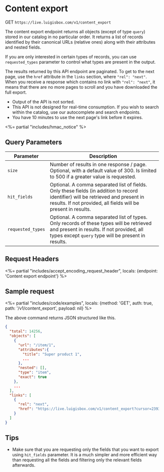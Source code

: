 # Content export

<span class="badge text-bg-success">GET</span> `https://live.luigisbox.com/v1/content_export`

The content export endpoint returns all objects (except of type `query`) stored in our catalog in no particular order. It returns a list of records identified by their canonical URLs (relative ones) along with their attributes and nested fields.

If you are only interested in certain types of records, you can use `requested_types` parameter to control what types are present in the output.

The results returned by this API endpoint are paginated. To get to the next page, use the `href` attribute in the `links` section, where `"rel": "next"`.
When you receive a response which contains no link with `"rel": "next"`, it means that there are no more pages to scroll and you have downloaded the full export.

- Output of the API is not sorted.
- This API is not designed for real-time consumption. If you wish to search within the catalog, use our autocomplete and search endpoints.
- You have 10 minutes to use the next page's link before it expires.

<%= partial "includes/hmac_notice" %>

## Query Parameters

Parameter | Description
--------- | -----------
`size` | Number of results in one response / page. Optional, with a default value of 300. Is limited to 500 if a greater value is requested.
`hit_fields` | Optional. A comma separated list of fields. Only these fields (in addition to record identifier) will be retrieved and present in results. If not provided, all fields will be present in results.
`requested_types` | Optional. A comma separated list of types. Only records of these types will be retrieved and present in results. If not provided, all types except `query` type will be present in results.

## Request Headers

<%= partial "includes/accept_encoding_request_header", locals: {endpoint: 'Content export endpoint'} %>


## Sample request

<%= partial "includes/code/examples", locals: {method: 'GET', auth: true, path: '/v1/content_export', payload: nil} %>

The above command returns JSON structured like this.

```json
{
  "total": 14256,
  "objects": [
    {
      "url": "/item/1",
      "attributes":{
        "title": "Super product 1",
        ...
      },
      "nested": [],
      "type": "item",
      "exact": true
    },
    ...
  ],
  "links": [
    {
      "rel": "next",
      "href": "https://live.luigisbox.com/v1/content_export?cursor=23937182663"
    }
  ]
}
```

## Tips

- Make sure that you are requesting only the fields that you want to export using `hit_fields` parameter. It is a much simpler and more efficient way than requesting all the fields and filtering only the relevant fields afterwards.
